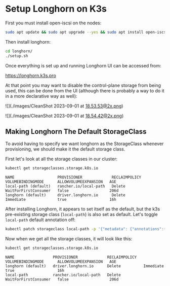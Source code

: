 # Setup Longhorn on K3s

First you must install open-iscsi on the nodes:

```bash
sudo apt update && sudo apt upgrade --yes && sudo apt install open-iscsi --yes
```

Then install longhorn:

```bash
cd longhorn/
./setup.sh
```

Once everything is set up and running Longhorn UI can be accessed from:

https://longhorn.k3s.pro

At that point you may want to disable the control-plane storage from being used, this can be done from the UI (although there is probably a way to do it in a more declarative way as well):

![](./images/CleanShot 2023-09-01 at 18.53.53@2x.png)

![](./images/CleanShot 2023-09-01 at 18.54.42@2x.png)

## Making Longhorn The Default StorageClass

To avoid having to specify we want longhorn as the StorageClass whenever provisioning, we should make it the default storage class.

First let's look at all the storage classes in our cluster:

```bash
kubectl get storageclasses.storage.k8s.io
```

```
NAME                   PROVISIONER             RECLAIMPOLICY   VOLUMEBINDINGMODE      ALLOWVOLUMEEXPANSION   AGE
local-path (default)   rancher.io/local-path   Delete          WaitForFirstConsumer   false                  206d
longhorn (default)     driver.longhorn.io      Delete          Immediate              true                   16h
```

After installing Longhorn, it appears to set itself as the default, but the k3s pre-existing storage class (`local-path`) is also set as default. Let's toggle `local-path` default annotation off:

```bash
kubectl patch storageclass local-path -p '{"metadata": {"annotations":{"storageclass.kubernetes.io/is-default-class":"false"}}}'
```

Now when we get all the storage classes, it will look like this:

```bash
kubectl get storageclasses.storage.k8s.io
```

```
NAME                 PROVISIONER             RECLAIMPOLICY   VOLUMEBINDINGMODE      ALLOWVOLUMEEXPANSION   AGE
longhorn (default)   driver.longhorn.io      Delete          Immediate              true                   16h
local-path           rancher.io/local-path   Delete          WaitForFirstConsumer   false                  206d
```
